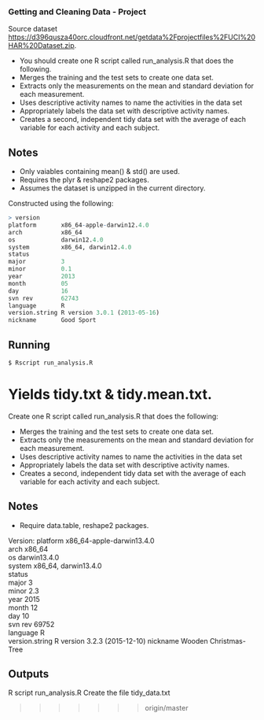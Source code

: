 ### Getting and Cleaning Data - Project

Source dataset https://d396qusza40orc.cloudfront.net/getdata%2Fprojectfiles%2FUCI%20HAR%20Dataset.zip.

*  You should create one R script called run_analysis.R that does the following.
*  Merges the training and the test sets to create one data set.
*  Extracts only the measurements on the mean and standard deviation for each measurement.
*  Uses descriptive activity names to name the activities in the data set
*  Appropriately labels the data set with descriptive activity names.
*  Creates a second, independent tidy data set with the average of each variable for each activity and each subject.

## Notes

*  Only vaiables containing mean() & std() are used.
*  Requires the plyr & reshape2 packages.
*  Assumes the dataset is unzipped in the current directory.

Constructed using the following:

```R
> version
platform       x86_64-apple-darwin12.4.0
arch           x86_64
os             darwin12.4.0
system         x86_64, darwin12.4.0
status
major          3
minor          0.1
year           2013
month          05
day            16
svn rev        62743
language       R
version.string R version 3.0.1 (2013-05-16)
nickname       Good Sport
```

##  Running

```bash
$ Rscript run_analysis.R
```

Yields tidy.txt & tidy.mean.txt.
=======
Create one R script called run_analysis.R that does the following:
- Merges the training and the test sets to create one data set.
- Extracts only the measurements on the mean and standard deviation for each measurement.
- Uses descriptive activity names to name the activities in the data set
- Appropriately labels the data set with descriptive activity names.
- Creates a second, independent tidy data set with the average of each variable for each activity and each subject.

## Notes
- Require data.table, reshape2 packages.

Version:
platform       x86_64-apple-darwin13.4.0   
arch           x86_64                      
os             darwin13.4.0                
system         x86_64, darwin13.4.0        
status                                     
major          3                           
minor          2.3                         
year           2015                        
month          12                          
day            10                          
svn rev        69752                       
language       R                           
version.string R version 3.2.3 (2015-12-10)
nickname       Wooden Christmas-Tree       

## Outputs
R script run_analysis.R
Create the file tidy_data.txt
>>>>>>> origin/master
